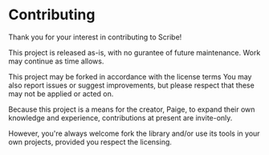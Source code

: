 # Contributing
Thank you for your interest in contributing to Scribe!

This project is released as-is, with no gurantee of future maintenance.
Work may continue as time allows.

This project may be forked in accordance with the license terms
You may also report issues or suggest improvements, but please
respect that these may not be applied or acted on.

Because this project is a means for the creator, Paige, to expand their
own knowledge and experience, contributions at present are invite-only.

However, you're always welcome fork the library and/or use its tools
in your own projects, provided you respect the licensing.

